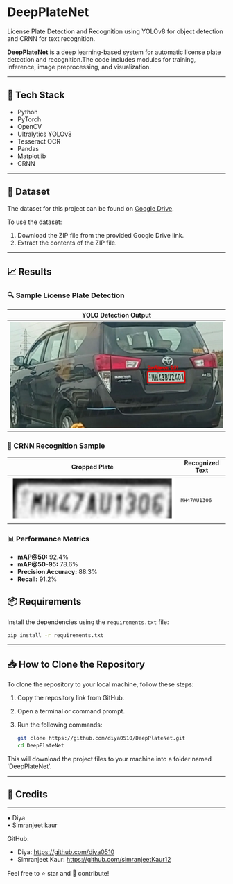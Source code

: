 
# DeepPlateNet
License Plate Detection and Recognition using YOLOv8 for object detection and CRNN for text recognition.

**DeepPlateNet** is a deep learning-based system for automatic license plate detection and recognition.The code includes modules for training, inference, image preprocessing, and visualization.

---

## 🚀 Tech Stack

- Python
- PyTorch
- OpenCV
- Ultralytics YOLOv8
- Tesseract OCR
- Pandas
- Matplotlib
- CRNN
---

## 📂 Dataset

The dataset for this project can be found on [Google Drive](https://drive.google.com/file/d/1EPJUq4_MQOd4-R-9cyzyfE_pE1lhKdjg/view?usp=sharing).

To use the dataset:

1. Download the ZIP file from the provided Google Drive link.
2. Extract the contents of the ZIP file.

---
## 📈 Results

### 🔍 Sample License Plate Detection

| YOLO Detection Output |
|-------------------------|
|![output](results/output1.png) |

### 🔡 CRNN Recognition Sample

| Cropped Plate | Recognized Text |
|---------------|-----------------|
| ![plate](results/plate1.png) | `MH47AU1306` |


### 📊 Performance Metrics

- **mAP@50:** 92.4%  
- **mAP@50-95:** 78.6%  
- **Precision Accuracy:** 88.3%
- **Recall:** 91.2%

## 📦 Requirements

Install the dependencies using the `requirements.txt` file:

```bash
pip install -r requirements.txt
```
---

## 📥 How to Clone the Repository

To clone the repository to your local machine, follow these steps:

1. Copy the repository link from GitHub.
2. Open a terminal or command prompt.
3. Run the following commands:

   ```bash
   git clone https://github.com/diya0510/DeepPlateNet.git
   cd DeepPlateNet

This will download the project files to your machine into a folder named 'DeepPlateNet'.

---
## 🙌 Credits
---------

• Diya   
• Simranjeet kaur 

GitHub:
- Diya: https://github.com/diya0510
- Simranjeet Kaur: https://github.com/simranjeetKaur12

Feel free to ⭐ star and 🤝 contribute!
